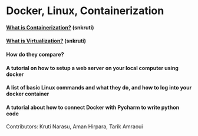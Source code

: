 # Docker, Linux, Containerization

#### [What is Containerization?](/containerization.md) (snkruti)
#### [What is Virtualization?](/virtualization.md) (snkruti)
#### How do they compare?
#### A tutorial on how to setup a web server on your local computer using docker
#### A list of basic Linux commands and what they do, and how to log into your docker container
#### A tutorial about how to connect Docker with Pycharm to write python code

Contributors: Kruti Narasu, Aman Hirpara, Tarik Amraoui
